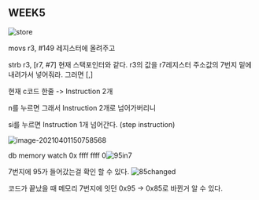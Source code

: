## WEEK5

![store](/home/dongjun/Pictures/store.png)

movs r3, #149 레지스터에 올려주고

strb r3, [r7, #7] 현재 스택포인터와 같다.  r3의 값을 r7레지스터 주소값의 7번지 밑에 내려가서 넣어줘라. 그러면 [,]

현재 c코드 한줄 -> Instruction 2개 

n를 누르면 그래서 Instruction 2개로 넘어가버리니

si를 누르면 Instruction 1개 넘어간다. (step instruction)



![image-20210401150758568](/home/dongjun/.config/Typora/typora-user-images/image-20210401150758568.png)

db memory watch 0x ffff ffff 0![95in7](/home/dongjun/Pictures/95in7.png)

7번지에 95가 들어갔는걸 확인 할 수 있다. ![85changed](/home/dongjun/Pictures/85changed.png)

코드가 끝났을 때 메모리 7번지에 잇던 0x95 -> 0x85로 바뀐거 알 수 있다. 